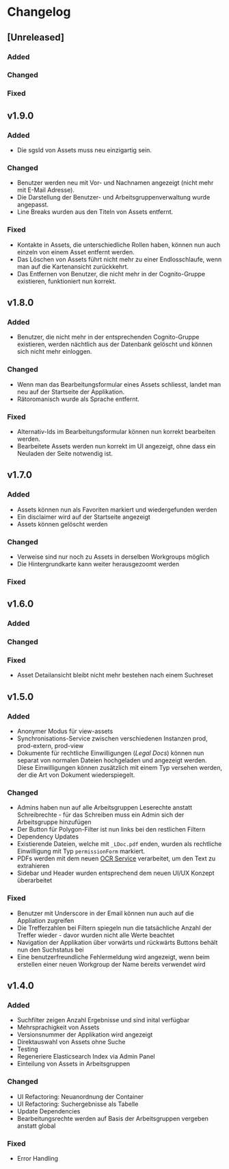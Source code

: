 # Changelog

## [Unreleased]

### Added

### Changed

### Fixed

## v1.9.0

### Added

- Die sgsId von Assets muss neu einzigartig sein.

### Changed

- Benutzer werden neu mit Vor- und Nachnamen angezeigt (nicht mehr mit E-Mail Adresse).
- Die Darstellung der Benutzer- und Arbeitsgruppenverwaltung wurde angepasst.
- Line Breaks wurden aus den Titeln von Assets entfernt.

### Fixed

- Kontakte in Assets, die unterschiedliche Rollen haben, können nun auch einzeln von einem Asset entfernt werden.
- Das Löschen von Assets führt nicht mehr zu einer Endlosschlaufe, wenn man auf die Kartenansicht zurückkehrt.
- Das Entfernen von Benutzer, die nicht mehr in der Cognito-Gruppe existieren, funktioniert nun korrekt.

## v1.8.0

### Added

- Benutzer, die nicht mehr in der entsprechenden Cognito-Gruppe existieren, werden nächtlich aus der Datenbank gelöscht und können sich nicht mehr einloggen.

### Changed

- Wenn man das Bearbeitungsformular eines Assets schliesst, landet man neu auf der Startseite der Applikation.
- Rätoromanisch wurde als Sprache entfernt.

### Fixed

- Alternativ-Ids im Bearbeitungsformular können nun korrekt bearbeiten werden.
- Bearbeitete Assets werden nun korrekt im UI angezeigt, ohne dass ein Neuladen der Seite notwendig ist.

## v1.7.0

### Added

- Assets können nun als Favoriten markiert und wiedergefunden werden
- Ein disclaimer wird auf der Startseite angezeigt
- Assets können gelöscht werden

### Changed

- Verweise sind nur noch zu Assets in derselben Workgroups möglich
- Die Hintergrundkarte kann weiter herausgezoomt werden

### Fixed

## v1.6.0

### Added

### Changed

### Fixed

- Asset Detailansicht bleibt nicht mehr bestehen nach einem Suchreset

## v1.5.0

### Added

- Anonymer Modus für view-assets
- Synchronisations-Service zwischen verschiedenen Instanzen prod, prod-extern, prod-view
- Dokumente für rechtliche Einwilligungen (_Legal Docs_) können nun separat von normalen Dateien
  hochgeladen und angezeigt werden. Diese Einwilligungen können zusätzlich mit einem Typ versehen werden,
  der die Art von Dokument wiederspiegelt.

### Changed

- Admins haben nun auf alle Arbeitsgruppen Leserechte anstatt Schreibrechte - für das Schreiben muss ein Admin sich der Arbeitsgruppe hinzufügen
- Der Button für Polygon-Filter ist nun links bei den restlichen Filtern
- Dependency Updates
- Existierende Dateien, welche mit `_LDoc.pdf` enden,
  wurden als rechtliche Einwilligung mit Typ `permissionForm` markiert.
- PDFs werden mit dem neuen [OCR Service](https://github.com/swisstopo/swissgeol-ocr) verarbeitet, um den Text zu extrahieren
- Sidebar und Header wurden entsprechend dem neuen UI/UX Konzept überarbeitet

### Fixed

- Benutzer mit Underscore in der Email können nun auch auf die Appliation zugreifen
- Die Trefferzahlen bei Filtern spiegeln nun die tatsächliche Anzahl der Treffer wieder - davor wurden nicht alle Werte beachtet
- Navigation der Applikation über vorwärts und rückwärts Buttons behält nun den Suchstatus bei
- Eine benutzerfreundliche Fehlermeldung wird angezeigt, wenn beim erstellen einer neuen Workgroup der Name bereits verwendet wird

## v1.4.0

### Added

- Suchfilter zeigen Anzahl Ergebnisse und sind inital verfügbar
- Mehrsprachigkeit von Assets
- Versionsnummer der Applikation wird angezeigt
- Direktauswahl von Assets ohne Suche
- Testing
- Regeneriere Elasticsearch Index via Admin Panel
- Einteilung von Assets in Arbeitsgruppen

### Changed

- UI Refactoring: Neuanordnung der Container
- UI Refactoring: Suchergebnisse als Tabelle
- Update Dependencies
- Bearbeitungsrechte werden auf Basis der Arbeitsgruppen vergeben anstatt global

### Fixed

- Error Handling
